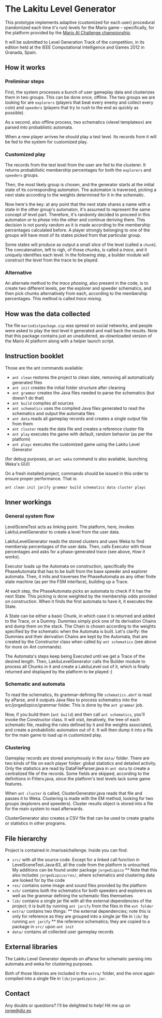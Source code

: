 The Lakitu Level Generator
==========================

This prototype implements adaptive (customized for each user) procedural (randomized each time it's run) levels for the Mario game – specifically, for the platform provided by the [Mario AI Challenge championship](http://marioai.org).

It will be submitted to Level Generation Track of the competition, in its edition held at the IEEE Computational Intelligence and Games 2012 in Granada, Spain.

How it works
------------

### Preliminar steps

First, the system processes a bunch of user gameplay data and clusterizes them in two groups. This can be done once, offline. The two groups we are looking for are `explorers` (players that beat every enemy and collect every coin) and `speeders` (players that try to rush to the end as quickly as possible).

As a second, also offline process, two schematics («level templates») are parsed into probablistic automata.

When a new player arrives he should play a test level. Its records from it will be fed to the system for customized play.

### Customized play

The records from the test level from the user are fed to the clusterer. It returns probabilistic membership percentages for both the `explorers` and `speeders` groups.

Then, the most likely group is chosen, and the generator starts at the initial state of its corresponding automaton. The automaton is traversed, picking a next state according to the weights determined for it in the schematic.

Now here's the key: at any point that the next state shares a name with a state in the other group's automaton, it's assumed to represent the same concept of level part. Therefore, it's randomly decided to proceed in this automaton or to *phase* into the other and continue deriving there. This decision is not purely random as it is made according to the membership percentages calculated before. A player strongly belonging to one of the groups will have most of its states picked from that particular group.

Some states will produce as output a small slice of the level (called a `chunk`). The concatenation, left to righ, of those chunks, is called a *trace*, and it uniquely identifies each level. In the following step, a builder module will construct the level from the trace to be played.

### Alternative

An alternate method to the *trace phasing*, also present in the code, is to create two different levels, per the explorer and speeder schematics, and then pick chunks alternatively from each, according to the membership percentages. This method is called *trace mixing*.

How was the data collected
--------------------------

The file `mariodistpackage.zip` was spread on social networks, and people were asked to play the test level it generated and mail back the results. Note that this package contains just an unadultered, as-downloaded version of the Mario AI platform along with a helper launch script.

Instruction booklet
-------------------

Those are the ant commands available:

* `ant clean` restores the project to clean slate, removing all automatically generated files
* `ant init` creates the initial folder structure after cleaning
* `ant grammar` creates the Java files needed to parse the schematics (but doesn't do that)
* `ant build` compiles all sources
* `ant schematics` uses the compiled Java files generated to read the schematics and output the automata files
* `ant data` reads all gameplay records and creates a single output file from them
* `ant cluster` reads the data file and creates a reference cluster file
* `ant play` executes the game with default, random behavior (as per the platform)
* `ant playc` executes the customized game using the Lakitu Level Generator

(for debug purposes, an `ant weka` command is also available, launching Weka's GUI)

On a fresh installed project, commands should be issued in this order to ensure proper performance. That is:

`ant clean init jarify grammar build schematics data cluster playc`

Inner workings
--------------

### General system flow

LevelSceneTest acts as linking point. The platform, here, invokes LakituLevelGenerator to create a level from the user data.

LakituLevelGenerator reads the stored clusters and uses Weka to find membersip percentages of the user data. Then, calls Executor with those percentages and asks for a phase-generated trace (see above, *How it works*).

Executor loads up the Automata on construction, specifically the PhaseAutomata that has to be built from the base speeder and explorer automata. Then, it inits and traverses the PhaseAutomata as any other finite state machine (as per the FSM interface), building up a Trace.

At each step, the PhaseAutomata picks an automata to check if it has the next State. This picking is done weighted by the membership odds provided on construction. When it finds the first automata to have it, it executes the State.

A State can be either a basic Chunk, in which case it is returned and added to the Trace, or a Dummy. Dummies simply pick one of its derivation Chains and dump them on the stack. The Chain is chosen according to the weights specified by the schematic when the Automata is built. Let's clarify: the Dummies and their derivation Chains are kept by the Automata, that are created by the Constructor class when called by `ant schematics` (see above for more on Ant commands).

The Automata's steps keep being Executed until we get a Trace of the desired length. Then, LakituLevelGenerator calls the Builder module to process all Chunks in it and create a LakituLevel out of it, which is finally returned and displayed by the platform to be played :)

### Schematic and automata

To read the schematics, its grammar-defining file `schematics.abnf` is read by aParse, and it outputs Java files to process schematics into the src/jorgedizpico/grammar folder. This is done by the `ant grammar` job.

Now, if you build them (`ant build`) and then call `ant schematics`, you'll invoke the Constructor class. It will visit, iteratively, the tree of each schematic file, reading the rules defined by it and the weights associated, and create a probabilistic automaton out of it. It will then dump it into a file for the main game to load up in customized play. 

### Clustering

Gameplay records are stored anonymously in the `data/` folder. There are two kinds of file on each player folder: global statistics and detailed activity. Only the statistics are read by DataFileParser.java in `ant data` to create a centralized file of the records. Some fields are skipped, according to the definitions in Filters.java, since the platform's test levels lack some game features.

When `ant cluster` is called, ClusterGenerator.java reads that file and passes it to Weka. Clustering is made with the EM method, looking for two groups (explorers and speeders). Cluster results object is stored into a file for the main system to read afterwards.

ClusterGenerator also creates a CSV file that can be used to create graphs or statistics in other programs.

File hierarchy
---------------

Project is contained in /marioaichallenge. Inside you can find:

* `src/` with all the source code. Except for a linked call function in LevelSceneTest.Java:63, all the code from the platform is untouched. My additions can be found under package `jorgedizpico`
** Note that this also includes `jorgedizpico/res/`, where schematics and clustering data are looked for by the code
* `res/` contains some image and sound files provided by the platform
* `sch/` contains both the schematics for both speeders and explorers as well as the grammar defining the schematic files themselves
* `lib/` contains a single jar file with all the external dependencies of the project; it is built by running `ant jarify` from the files in the `ext folder`
* `extra/` contains two things:
** the external dependencies; note this is only for reference as they are grouped into a single jar file in `lib/` by running `ant jarify`
** the reference schematics; they are copied to a package in `src/` upon `ant init`
* `data/` contains all collected user gameplay records

External libraries
------------------

The Lakitu Level Generator depends on aParse for schematic parsing into automata and weka for clustering purposes.

Both of those libraries are included in the `extra/` folder, and the once again compiled into a single file in `lib/jorgedizpico.jar`.

Contact
--------

Any doubts or questions? I'll be delighted to help! Hit me up on jorge@diz.es
